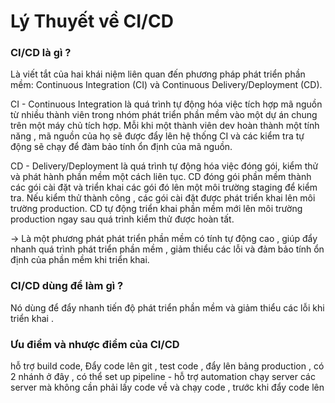 # Lý Thuyết về CI/CD

### CI/CD là gì ? 
Là viết tắt của hai khái niệm liên quan đến phương pháp phát triển phần mềm: 
Continuous Integration (CI) và Continuous Delivery/Deployment (CD).
 
CI - Continuous Integration là quá trình tự động hóa việc tích hợp mã nguồn từ
nhiều thành viên trong nhóm phát triển phần mềm vào một dự án chung trên một máy 
chủ tích hợp. Mỗi khi một thành viên dev hoàn thành một tính năng , mã nguồn của 
họ sẽ được đẩy lên hệ thống CI và các kiểm tra tự động sẽ chạy để đàm bảo tính 
ổn định của mã nguồn.

CD - Delivery/Deployment là quá trình tự động hóa việc đóng gói, kiểm thử và 
phát hành phần mềm một cách liên tục. CD đóng gói phần mềm thành các gói cài đặt
và triển khai các gói đó lên một môi trường staging để kiểm tra. Nếu kiểm thử 
thành công , các gói cài đặt được phát triển khai lên môi trường production. 
CD tự động triển khai phần mềm mới lên môi trường production ngay sau quá trình 
kiểm thử được hoàn tất.

-> Là một phương phát phát triển phần mềm có tính tự động cao , giúp đẩy nhanh 
quá trình phát triển phần mềm , giảm thiểu các lỗi và đảm bảo tính ổn định của 
phần mềm khi triển khai.

### CI/CD dùng để làm gì ? 
Nó dùng để đẩy nhanh tiến độ phát triển phần mềm và giảm thiểu các lỗi khi triển khai .

### Ưu điểm và nhược điểm của CI/CD
hỗ trợ build code, Đẩy code lên git , test code , đẩy lên bảng production , 
có 2 nhánh ở đây  , có thể set up pipeline - hỗ trợ automation chạy server các
server mà không cần phải lấy code về và chạy code , trước khi đẩy code lên 